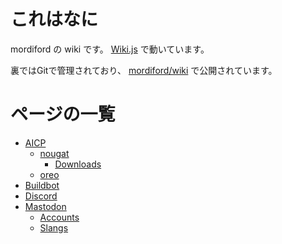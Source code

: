 <!-- TITLE: Home -->
<!-- SUBTITLE: Home of mordiford Wiki -->

# これはなに

mordiford の wiki です。 [Wiki.js](https://wiki.js.org/) で動いています。

裏ではGitで管理されており、 [mordiford/wiki](https://github.com/mordiford/wiki) で公開されています。

# ページの一覧

* [AICP](/aicp)
	* [nougat](/aicp/nougat)
		* [Downloads](/aicp/nougat/downloads)
	* [oreo](/aicp/oreo)
* [Buildbot](/buildbot)
* [Discord](/discord)
* [Mastodon](/mastodon)
	* [Accounts](/mastodon/accounts)
	* [Slangs](/mastodon/slangs)